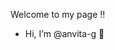 Welcome to my page !!

- Hi, I’m @anvita-g 👋 

<!---
anvita-g/anvita-g is a ✨ special ✨ repository because its `README.md` (this file) appears on your GitHub profile.
You can click the Preview link to take a look at your changes.
--->
